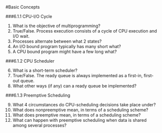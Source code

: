 #Basic Concepts

###6.1.1 CPU-I/O Cycle

1. What is the objective of multiprogramming?
2. True/False. Process execution consists of a cycle of CPU execution and I/O wait.
3. Processes alternate between what 2 states?
4. An I/O bound program typically has many short what?
5. A CPU bound program might have a few long what?

###6.1.2 CPU Scheduler

6. What is a short-term scheduler?
7. True/False. The ready queue is always implemented as a first-in, first-out queue.
8. What other ways (if any) can a ready queue be implemented?

###6.1.3 Preemptive Scheduling

9. What 4 circumstances do CPU-scheduling decisions take place under?
10. What does nonpreemptive mean, in terms of a scheduling scheme?
11. What does preemptive mean, in terms of a scheduling scheme?
12. What can happen with preemptive scheduling when data is shared among several processes?


